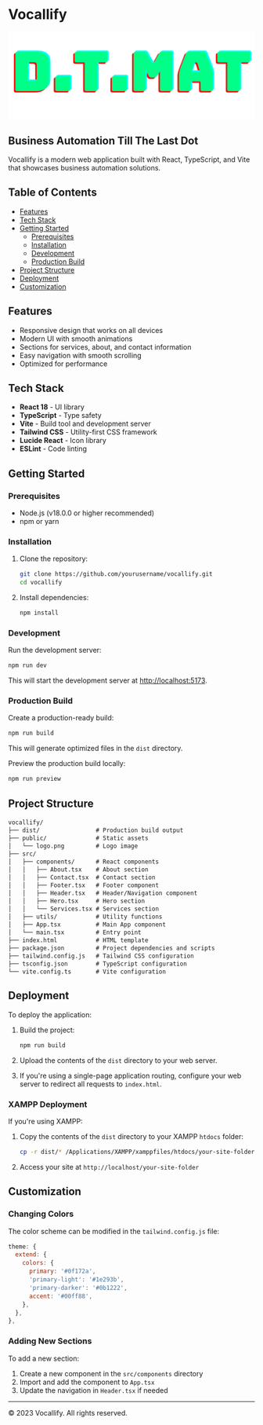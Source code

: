 # Vocallify

![Vocallify Logo](/public/logo.png)

## Business Automation Till The Last Dot

Vocallify is a modern web application built with React, TypeScript, and Vite that showcases business automation solutions.

## Table of Contents

- [Features](#features)
- [Tech Stack](#tech-stack)
- [Getting Started](#getting-started)
  - [Prerequisites](#prerequisites)
  - [Installation](#installation)
  - [Development](#development)
  - [Production Build](#production-build)
- [Project Structure](#project-structure)
- [Deployment](#deployment)
- [Customization](#customization)

## Features

- Responsive design that works on all devices
- Modern UI with smooth animations
- Sections for services, about, and contact information
- Easy navigation with smooth scrolling
- Optimized for performance

## Tech Stack

- **React 18** - UI library
- **TypeScript** - Type safety
- **Vite** - Build tool and development server
- **Tailwind CSS** - Utility-first CSS framework
- **Lucide React** - Icon library
- **ESLint** - Code linting

## Getting Started

### Prerequisites

- Node.js (v18.0.0 or higher recommended)
- npm or yarn

### Installation

1. Clone the repository:
   ```bash
   git clone https://github.com/yourusername/vocallify.git
   cd vocallify
   ```

2. Install dependencies:
   ```bash
   npm install
   ```

### Development

Run the development server:

```bash
npm run dev
```

This will start the development server at [http://localhost:5173](http://localhost:5173).

### Production Build

Create a production-ready build:

```bash
npm run build
```

This will generate optimized files in the `dist` directory.

Preview the production build locally:

```bash
npm run preview
```

## Project Structure

```
vocallify/
├── dist/                # Production build output
├── public/              # Static assets
│   └── logo.png         # Logo image
├── src/
│   ├── components/      # React components
│   │   ├── About.tsx    # About section
│   │   ├── Contact.tsx  # Contact section
│   │   ├── Footer.tsx   # Footer component
│   │   ├── Header.tsx   # Header/Navigation component
│   │   ├── Hero.tsx     # Hero section
│   │   └── Services.tsx # Services section
│   ├── utils/           # Utility functions
│   ├── App.tsx          # Main App component
│   └── main.tsx         # Entry point
├── index.html           # HTML template
├── package.json         # Project dependencies and scripts
├── tailwind.config.js   # Tailwind CSS configuration
├── tsconfig.json        # TypeScript configuration
└── vite.config.ts       # Vite configuration
```

## Deployment

To deploy the application:

1. Build the project:
   ```bash
   npm run build
   ```

2. Upload the contents of the `dist` directory to your web server.

3. If you're using a single-page application routing, configure your web server to redirect all requests to `index.html`.

### XAMPP Deployment

If you're using XAMPP:

1. Copy the contents of the `dist` directory to your XAMPP `htdocs` folder:
   ```bash
   cp -r dist/* /Applications/XAMPP/xamppfiles/htdocs/your-site-folder/
   ```

2. Access your site at `http://localhost/your-site-folder`

## Customization

### Changing Colors

The color scheme can be modified in the `tailwind.config.js` file:

```js
theme: {
  extend: {
    colors: {
      primary: '#0f172a',
      'primary-light': '#1e293b',
      'primary-darker': '#0b1222',
      accent: '#00ff88',
    },
  },
},
```

### Adding New Sections

To add a new section:

1. Create a new component in the `src/components` directory
2. Import and add the component to `App.tsx`
3. Update the navigation in `Header.tsx` if needed

---

© 2023 Vocallify. All rights reserved. 